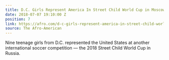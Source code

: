 ```yaml
---
title: D.C. Girls Represent America In Street Child World Cup in Moscow
date: 2018-07-07 19:10:00 Z
position: 7
link: https://afro.com/d-c-girls-represent-america-in-street-child-world-cup-in-moscow/
source: The Afro-American
---
```


Nine teenage girls from D.C. represented the United States at another international soccer competition —  the 2018 Street Child World Cup in Russia.
